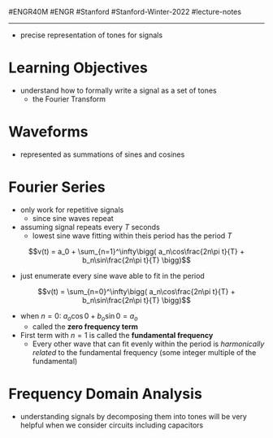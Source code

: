 #ENGR40M #ENGR #Stanford #Stanford-Winter-2022 #lecture-notes 
___
- precise representation of tones for signals

# Learning Objectives
- understand how to formally write a signal as a set of tones
	- the Fourier Transform

# Waveforms
- represented as summations of sines and cosines

# Fourier Series
- only work for repetitive signals
	- since sine waves repeat
- assuming signal repeats every $T$ seconds
	- lowest sine wave fitting within theis period has the period $T$

$$v(t) = a_0 + \sum_{n=1}^\infty\bigg( 
a_n\cos\frac{2n\pi t}{T} + b_n\sin\frac{2n\pi t}{T} \bigg)$$
- just enumerate every sine wave able to fit in the period

$$v(t) = \sum_{n=0}^\infty\bigg( 
a_n\cos\frac{2n\pi t}{T} + b_n\sin\frac{2n\pi t}{T} \bigg)$$
- when $n=0$: $a_o\cos 0 + b_o \sin 0 = a_o$
	- called the **zero frequency term**
- First term with $n=1$ is called the **fundamental frequency**
	- Every other wave that can fit evenly within the period is *harmonically related* to the fundamental frequency (some integer multiple of the fundamental)

# Frequency Domain Analysis
- understanding signals by decomposing them into tones will be very helpful when we consider circuits including capacitors